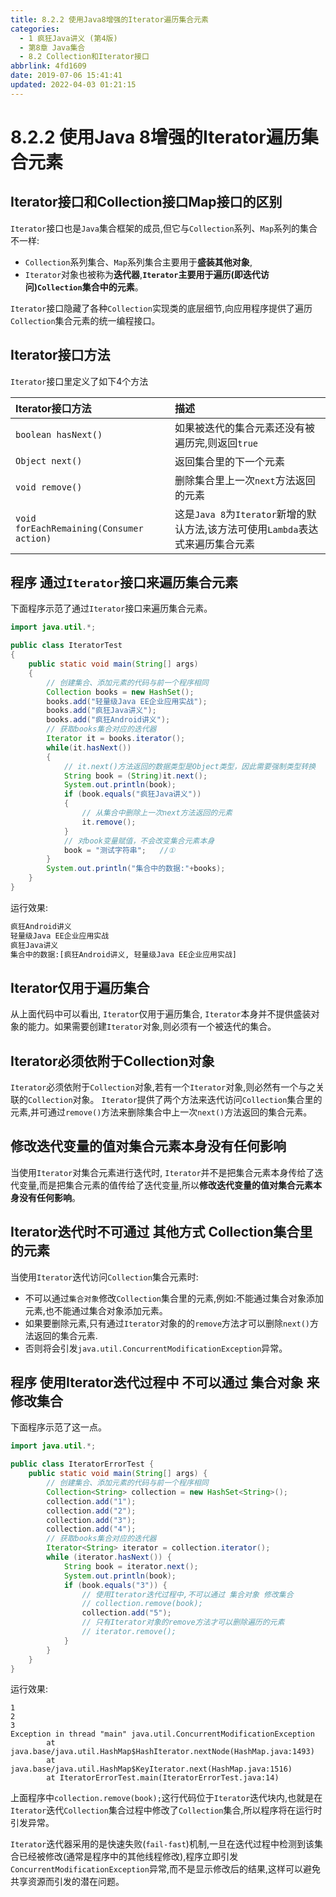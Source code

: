 ```yaml
---
title: 8.2.2 使用Java8增强的Iterator遍历集合元素
categories: 
  - 1 疯狂Java讲义 (第4版)
  - 第8章 Java集合
  - 8.2 Collection和Iterator接口
abbrlink: 4fd1609
date: 2019-07-06 15:41:41
updated: 2022-04-03 01:21:15
---
```

# 8.2.2 使用Java 8增强的Iterator遍历集合元素
## Iterator接口和Collection接口Map接口的区别
`Iterator`接口也是`Java`集合框架的成员,但它与`Collection`系列、`Map`系列的集合不一样: 
- `Collection`系列集合、`Map`系列集合主要用于**盛装其他对象**,
- `Iterator`对象也被称为**迭代器**,**`Iterator`主要用于遍历(即迭代访问)`Collection`集合中的元素**。

`Iterator`接口隐藏了各种`Collection`实现类的底层细节,向应用程序提供了遍历`Collection`集合元素的统一编程接口。 
## Iterator接口方法
`Iterator`接口里定义了如下4个方法

|Iterator接口方法|描述|
|:---|:---|
|`boolean hasNext()`|如果被迭代的集合元素还没有被遍历完,则返回`true`|
|`Object next()`|返回集合里的下一个元素|
|`void remove()`|删除集合里上一次`next`方法返回的元素|
|`void forEachRemaining(Consumer action)`|这是`Java 8`为`Iterator`新增的默认方法,该方法可使用`Lambda`表达式来遍历集合元素|


## 程序 通过`Iterator`接口来遍历集合元素
下面程序示范了通过`Iterator`接口来遍历集合元素。
```java
import java.util.*;

public class IteratorTest
{
    public static void main(String[] args)
    {
        // 创建集合、添加元素的代码与前一个程序相同
        Collection books = new HashSet();
        books.add("轻量级Java EE企业应用实战");
        books.add("疯狂Java讲义");
        books.add("疯狂Android讲义");
        // 获取books集合对应的迭代器
        Iterator it = books.iterator();
        while(it.hasNext())
        {
            // it.next()方法返回的数据类型是Object类型，因此需要强制类型转换
            String book = (String)it.next();
            System.out.println(book);
            if (book.equals("疯狂Java讲义"))
            {
                // 从集合中删除上一次next方法返回的元素
                it.remove();
            }
            // 对book变量赋值，不会改变集合元素本身
            book = "测试字符串";   //①
        }
        System.out.println("集合中的数据:"+books);
    }
}
```
运行效果:
```cmd
疯狂Android讲义
轻量级Java EE企业应用实战
疯狂Java讲义
集合中的数据:[疯狂Android讲义, 轻量级Java EE企业应用实战]
```

## Iterator仅用于遍历集合
从上面代码中可以看出, `Iterator`仅用于遍历集合, `Iterator`本身并不提供盛装对象的能力。如果需要创建`Iterator`对象,则必须有一个被迭代的集合。
## Iterator必须依附于Collection对象
`Iterator`必须依附于`Collection`对象,若有一个`Iterator`对象,则必然有一个与之关联的`Collection`对象。 `Iterator`提供了两个方法来迭代访问`Collection`集合里的元素,并可通过`remove()`方法来删除集合中上一次`next()`方法返回的集合元素。
## 修改迭代变量的值对集合元素本身没有任何影响
当使用`Iterator`对集合元素进行迭代时, `Iterator`并不是把集合元素本身传给了迭代变量,而是把集合元素的值传给了迭代变量,所以**修改迭代变量的值对集合元素本身没有任何影响**。
## Iterator迭代时不可通过 其他方式 Collection集合里的元素
当使用`Iterator`迭代访问`Collection`集合元素时:
- 不可以通过`集合对象`修改`Collection`集合里的元素,例如:不能通过集合对象添加元素,也不能通过集合对象添加元素。
- 如果要删除元素,只有通过`Iterator`对象的的`remove`方法才可以删除`next()`方法返回的集合元素.
- 否则将会引发`java.util.ConcurrentModificationException`异常。


## 程序 使用Iterator迭代过程中 不可以通过 集合对象 来修改集合
下面程序示范了这一点。
```java
import java.util.*;

public class IteratorErrorTest {
    public static void main(String[] args) {
        // 创建集合、添加元素的代码与前一个程序相同
        Collection<String> collection = new HashSet<String>();
        collection.add("1");
        collection.add("2");
        collection.add("3");
        collection.add("4");
        // 获取books集合对应的迭代器
        Iterator<String> iterator = collection.iterator();
        while (iterator.hasNext()) {
            String book = iterator.next();
            System.out.println(book);
            if (book.equals("3")) {
                // 使用Iterator迭代过程中,不可以通过 集合对象 修改集合
                // collection.remove(book);
                collection.add("5");
                // 只有Iterator对象的remove方法才可以删除遍历的元素
                // iterator.remove();
            }
        }
    }
}
```
运行效果:
```
1
2
3
Exception in thread "main" java.util.ConcurrentModificationException
        at java.base/java.util.HashMap$HashIterator.nextNode(HashMap.java:1493)
        at java.base/java.util.HashMap$KeyIterator.next(HashMap.java:1516)
        at IteratorErrorTest.main(IteratorErrorTest.java:14)
```
上面程序中`collection.remove(book);`这行代码位于`Iterator`迭代块内,也就是在`Iterator`迭代`Collection`集合过程中修改了`Collection`集合,所以程序将在运行时引发异常。


`Iterator`迭代器采用的是快速失败(`fail-fast`)机制,一旦在迭代过程中检测到该集合已经被修改(通常是程序中的其他线程修改),程序立即引发`ConcurrentModificationException`异常,而不是显示修改后的结果,这样可以避免共享资源而引发的潜在问题。


